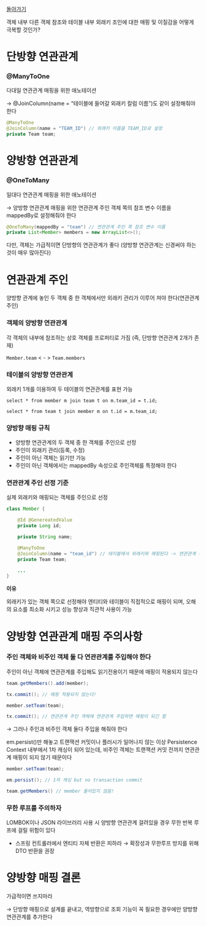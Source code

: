 [돌아가기](https://github.com/LEEJ0NGWAN/JPA-Basic)

객체 내부 다른 객체 참조와 테이블 내부 외래키 조인에 대한 매핑 및 이질감을 어떻게 극복할 것인가?

# 단방향 연관관계

### @ManyToOne

다대일 연관관계 매핑을 위한 애노테이션

→ @JoinColumn(name = “테이블에 들어갈 외래키 칼럼 이름”)도 같이 설정해줘야 한다

```java
@ManyToOne
@JoinColumn(name = "TEAM_ID") // 외래키 이름을 TEAM_ID로 설정
private Team team;
```

# 양방향 연관관계

### @OneToMany

일대다 연관관계 매핑을 위한 애노테이션

→ 양방향 연관관계 매핑을 위한 연관관계 주인 객체 쪽의 참조 변수 이름을 mappedBy로 설정해줘야 한다

```java
@OneToMany(mappedBy = "team") // 연관관계 주인 쪽 참조 변수 이름
private List<Member> members = new ArrayList<>();
```

다만, 객체는 가급적이면 단방향의 연관관계가 좋다 (양방향 연관관계는 신경써야 하는 것이 매우 많아진다)

# 연관관계 주인

양방향 관계에 놓인 두 객체 중 한 객체에서만 외래키 관리가 이루어 져야 한다(연관관계 주인)

### 객체의 양방향 연관관계

각 객체의 내부에 참조하는 상호 객체를 프로퍼티로 가짐 (즉, 단방향 연관관계 2개가 존재)

`Member.team` < - > `Team.members`

### 테이블의 양방향 연관관계

외래키 1개를 이용하여 두 테이블의 연관관계를 표현 가능

`select * from member m join team t on m.team_id = t.id;`

`select * from team t join member m on t.id = m.team_id;`

### 양방향 매핑 규칙

- 양방향 연관관계의 두 객체 중 한 객체를 주인으로 선정
- 주인이 외래키 관리(등록, 수정)
- 주인이 아닌 객체는 읽기만 가능
- 주인이 아닌 객체에서는 mappedBy 속성으로 주인객체를 특정해야 한다

### 연관관계 주인 선정 기준

실제 외래키와 매핑되는 객체를 주인으로 선정

```java
class Member {

	@Id @GenereatedValue
	private Long id;

	private String name;

	@ManyToOne
	@JoinColumn(name = "team_id") // 테이블에서 외래키와 매핑된다 -> 연관관계 주인으로 선정
	private Team team;

	...
}
```

**이유**

외래키가 있는 객체 쪽으로 선정해야 엔티티와 테이블이 직접적으로 매핑이 되며, 오해의 요소를 최소화 시키고 성능 향상과 직관적 사용이 가능

# 양방향 연관관계 매핑 주의사항

### 주인 객체와 비주인 객체 둘 다 연관관계를 주입해야 한다

주인이 아닌 객체에 연관관계를 주입해도 읽기전용이기 때문에 매핑이 적용되지 않는다

```java
team.getMembers().add(member);

tx.commit(); // 매핑 적용되지 않는다!
```

```java
member.setTeam(team);

tx.commit(); // 연관관계 주인 객체에 연관관계 주입하면 매핑이 되긴 함
```

→  그러나 주인과 비주인 객체 둘다 주입을 해줘야 한다

em.persist()만 해놓고 트랜잭션 커밋이나 플러시가 일어나지 않는 이상 Persistence Context 내부에서 1차 캐싱이 되어 있는데, 비주인 객체는 트랜잭션 커밋 전까지 연관관계 매핑이 되지 않기 때문이다

```java
member.setTeam(team);

em.persist(); // 1차 캐싱 but no transaction commit

team.getMembers() // member 들어있지 않음!
```

### 무한 루프를 주의하자

LOMBOK이나 JSON 라이브러리 사용 시 양방향 연관관계 걸려있을 경우 무한 반복 루프에 걸릴 위험이 있다

- 스프링 컨트롤러에서 엔티티 자체 반환은 피하라 → 확장성과 무한루프 방지를 위해 DTO 반환을 권장

# 양방향 매핑 결론

가급적이면 쓰지마라

→ 단방향 매핑으로 설계를 끝내고, 역방향으로 조회 기능이 꼭 필요한 경우에만 양방향 연관관계를 추가한다

